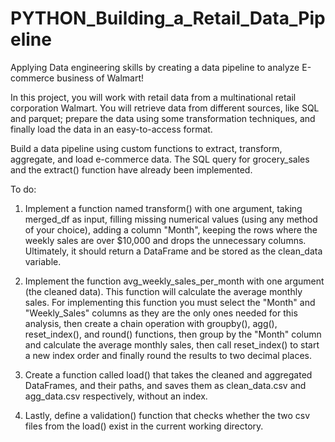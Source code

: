 # PYTHON_Building_a_Retail_Data_Pipeline
Applying Data engineering skills by creating a data pipeline to analyze E-commerce business of Walmart!

In this project, you will work with retail data from a multinational retail corporation Walmart. You will retrieve data from different sources, like SQL and parquet; prepare the data using some transformation techniques, and finally load the data in an easy-to-access format.

Build a data pipeline using custom functions to extract, transform, aggregate, and load e-commerce data. The SQL query for grocery_sales and the extract() function have already been implemented.

To do:
1. Implement a function named transform() with one argument, taking merged_df as input, filling missing numerical values (using any method of your choice), adding a column "Month", keeping the rows where the weekly sales are over $10,000 and drops the unnecessary columns. Ultimately, it should return a DataFrame and be stored as the clean_data variable.

2. Implement the function avg_weekly_sales_per_month with one argument (the cleaned data). This function will calculate the average monthly sales. For implementing this function you must select the "Month" and "Weekly_Sales" columns as they are the only ones needed for this analysis, then create a chain operation with groupby(), agg(), reset_index(), and round() functions, then group by the "Month" column and calculate the average monthly sales, then call reset_index() to start a new index order and finally round the results to two decimal places.

3. Create a function called load() that takes the cleaned and aggregated DataFrames, and their paths, and saves them as clean_data.csv and agg_data.csv respectively, without an index.

4. Lastly, define a validation() function that checks whether the two csv files from the load() exist in the current working directory.
